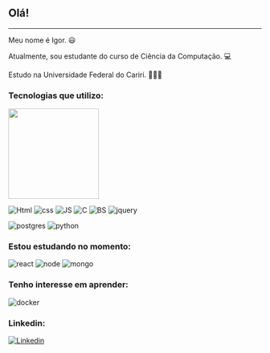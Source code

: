 ## Olá! 
---
Meu nome é Igor. 😃

Atualmente, sou estudante do curso de Ciência da Computação. 💻

Estudo na Universidade Federal do Cariri. 🧑‍🎓🏫

### Tecnologias que utilizo:

<div>

  <img height="180em" src="https://github-readme-stats.vercel.app/api/top-langs/?username=IgorTorquatto&layout=compact"/>
 
</div>
   
<img src="https://img.shields.io/badge/HTML5-E34F26?style=for-the-badge&logo=html5&logoColor=white" alt="Html" /> <img src="https://img.shields.io/badge/CSS3-1572B6?style=for-the-badge&logo=css3&logoColor=white" alt="css" /> <img src="https://img.shields.io/badge/JavaScript-F7DF1E?style=for-the-badge&logo=javascript&logoColor=black" alt="JS" /> <img src="https://img.shields.io/badge/C-00599C?style=for-the-badge&logo=c&logoColor=white" alt="C" />  <img src="https://img.shields.io/badge/Bootstrap-563D7C?style=for-the-badge&logo=bootstrap&logoColor=white" alt="BS" /> <img src="https://img.shields.io/badge/jQuery-0769AD?style=for-the-badge&logo=jquery&logoColor=white" alt="jquery" /> 
             
<img src="https://img.shields.io/badge/PostgreSQL-316192?style=for-the-badge&logo=postgresql&logoColor=white" alt="postgres" /> <img src="https://img.shields.io/badge/Python-3776AB?style=for-the-badge&logo=python&logoColor=white" alt="python" /> 


### Estou estudando no momento:
<img src="https://img.shields.io/badge/React-20232A?style=for-the-badge&logo=react&logoColor=61DAFB" alt="react" /> <img src="https://img.shields.io/badge/Node.js-43853D?style=for-the-badge&logo=node.js&logoColor=white" alt="node" /> <img src="https://img.shields.io/badge/MongoDB-4EA94B?style=for-the-badge&logo=mongodb&logoColor=white" alt="mongo" /> 

<!--
style=for-the-badge&logo=django&logoColor=white" alt="django" /> <img src="https://img.shields.io/badge/PHP-777BB4?style=for-the-badge&logo=php&logoColor=white" alt="PHP" /> -->

### Tenho interesse em aprender:
<img src="https://img.shields.io/badge/docker-%230db7ed.svg?style=for-the-badge&logo=docker&logoColor=white" alt="docker" /> 

### Linkedin:

[![Linkedin](https://img.shields.io/badge/LinkedIn-0077B5?style=for-the-badge&logo=linkedin&logoColor=white)](https://www.linkedin.com/in/igor-torquato-0b2b12149/)
